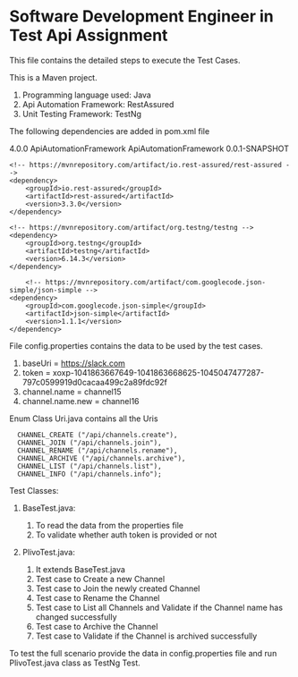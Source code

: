 # Software Development Engineer in Test Api Assignment

This file contains the detailed steps to execute the Test Cases.

This is a Maven project.

  1. Programming language used: Java
  2. Api Automation Framework: RestAssured
  3. Unit Testing Framework: TestNg


The following dependencies are added in pom.xml file

<project xmlns="http://maven.apache.org/POM/4.0.0" xmlns:xsi="http://www.w3.org/2001/XMLSchema-instance" xsi:schemaLocation="http://maven.apache.org/POM/4.0.0 https://maven.apache.org/xsd/maven-4.0.0.xsd">
  <modelVersion>4.0.0</modelVersion>
  <groupId>ApiAutomationFramework</groupId>
  <artifactId>ApiAutomationFramework</artifactId>
  <version>0.0.1-SNAPSHOT</version>
  
  <dependencies>
  
  	<!-- https://mvnrepository.com/artifact/io.rest-assured/rest-assured -->
	<dependency>
    	<groupId>io.rest-assured</groupId>
    	<artifactId>rest-assured</artifactId>
    	<version>3.3.0</version>
	</dependency>
  	
  	<!-- https://mvnrepository.com/artifact/org.testng/testng -->
	<dependency>
    	<groupId>org.testng</groupId>
    	<artifactId>testng</artifactId>
    	<version>6.14.3</version>
	</dependency>
	
		<!-- https://mvnrepository.com/artifact/com.googlecode.json-simple/json-simple -->
	<dependency>
    	<groupId>com.googlecode.json-simple</groupId>
    	<artifactId>json-simple</artifactId>
    	<version>1.1.1</version>
	</dependency>
		
  </dependencies>
</project>


File config.properties contains the data to be used by the test cases.


  1. baseUri = https://slack.com
  2. token = xoxp-1041863667649-1041863668625-1045047477287-797c0599919d0cacaa499c2a89fdc92f
  3. channel.name = channel15
  4. channel.name.new = channel16


Enum Class Uri.java contains all the Uris

      CHANNEL_CREATE ("/api/channels.create"),
	  CHANNEL_JOIN ("/api/channels.join"),
	  CHANNEL_RENAME ("/api/channels.rename"),
	  CHANNEL_ARCHIVE ("/api/channels.archive"),
	  CHANNEL_LIST ("/api/channels.list"),
	  CHANNEL_INFO ("/api/channels.info");
    

Test Classes:

1. BaseTest.java:
    
      1. To read the data from the properties file
      2. To validate whether auth token is provided or not
      
2. PlivoTest.java:
    
      1. It extends BaseTest.java
      2. Test case to Create a new Channel
      3. Test case to Join the newly created Channel
      4. Test case to Rename the Channel
      5. Test case to List all Channels and Validate if the Channel name has changed successfully
      6. Test case to Archive the Channel
      7. Test case to Validate if the Channel is archived successfully
      
      

To test the full scenario provide the data in config.properties file and run PlivoTest.java class as TestNg Test.

